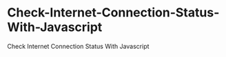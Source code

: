 # Check-Internet-Connection-Status-With-Javascript
Check Internet Connection Status With Javascript
